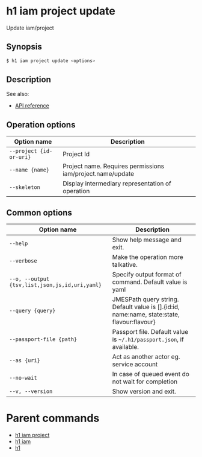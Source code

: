 
# h1 iam project update

Update iam/project

## Synopsis

```bash
$ h1 iam project update <options>
```

## Description

See also:

* [API reference](https://api.hyperone.com/v2/docs#operation/iam_project_update)

## Operation options

| Option name                 | Description                                                |
| --------------------------- | ---------------------------------------------------------- |
| ```--project {id-or-uri}``` | Project Id                                                 |
| ```--name {name}```         | Project name. Requires permissions iam/project.name/update |
| ```--skeleton```            | Display intermediary representation of operation           |

## Common options

| Option name                                        | Description                                                                                    |
| -------------------------------------------------- | ---------------------------------------------------------------------------------------------- |
| ```--help```                                       | Show help message and exit.                                                                    |
| ```--verbose```                                    | Make the operation more talkative.                                                             |
| ```--o, --output {tsv,list,json,js,id,uri,yaml}``` | Specify output format of command. Default value is yaml                                        |
| ```--query {query}```                              | JMESPath query string. Default value is [].\{id:id, name:name, state:state, flavour:flavour\}  |
| ```--passport-file {path}```                       | Passport file. Default value is ```~/.h1/passport.json```, if available.                       |
| ```--as {uri}```                                   | Act as another actor eg. service account                                                       |
| ```--no-wait```                                    | In case of queued event do not wait for completion                                             |
| ```--v, --version```                               | Show version and exit.                                                                         |

# Parent commands

* [h1 iam project](./../README.md)
* [h1 iam](./../../README.md)
* [h1](./../../../README.md)

